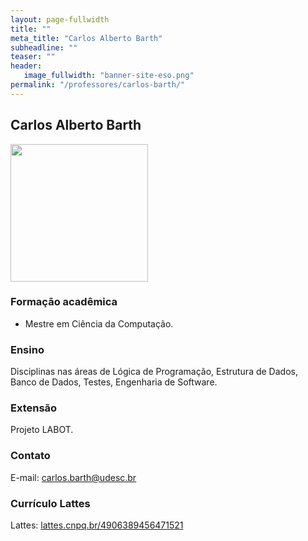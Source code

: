 ```yaml
---
layout: page-fullwidth
title: ""
meta_title: "Carlos Alberto Barth"
subheadline: ""
teaser: ""
header:
   image_fullwidth: "banner-site-eso.png"
permalink: "/professores/carlos-barth/"
---
```


## **Carlos Alberto Barth**

<img class="img-responsive" src="{{site.urlimg}}/professores/foto-professor-carlos-barth.jpg" width="220"/>

### **Formação acadêmica**

- Mestre em Ciência da Computação.

### **Ensino**

Disciplinas nas áreas de Lógica de Programação, Estrutura de Dados, Banco de Dados, Testes, Engenharia de Software.

### **Extensão**

Projeto LABOT.

### **Contato**

E-mail: carlos.barth@udesc.br

### **Currículo Lattes**

Lattes: [lattes.cnpq.br/4906389456471521][cb]

[cb]: http://buscatextual.cnpq.br/buscatextual/visualizacv.do?metodo=apresentar&id=K4765243H1

